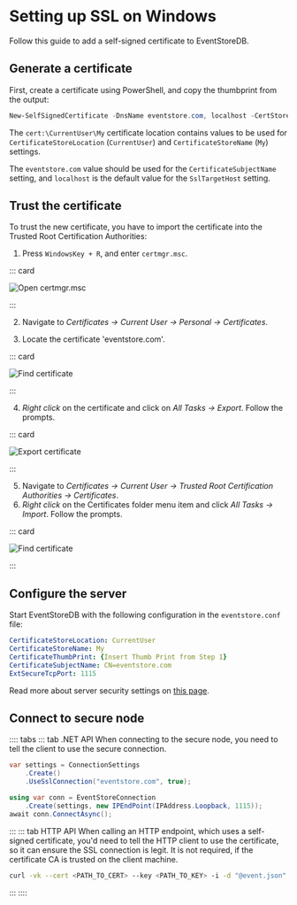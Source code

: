 # Setting up SSL on Windows

Follow this guide to add a self-signed certificate to EventStoreDB.

## Generate a certificate

First, create a certificate using PowerShell, and copy the thumbprint from the output:

```powershell
New-SelfSignedCertificate -DnsName eventstore.com, localhost -CertStoreLocation cert:\CurrentUser\My
```

The `cert:\CurrentUser\My` certificate location contains values to be used for `CertificateStoreLocation` (`CurrentUser`) and `CertificateStoreName` (`My`) settings.

The `eventstore.com` value should be used for the `CertificateSubjectName` setting, and `localhost` is the default value for the `SslTargetHost` setting.

## Trust the certificate

To trust the new certificate, you have to import the certificate into the Trusted Root Certification Authorities:

1.  Press `WindowsKey + R`, and enter `certmgr.msc`.

::: card

![Open certmgr.msc](./images/ssl-step1.png)

:::

2.  Navigate to _Certificates -> Current User -> Personal -> Certificates_.

3.  Locate the certificate 'eventstore.com'.

::: card

![Find certificate](./images/ssl-step2.png)

:::

4.  _Right click_ on the certificate and click on _All Tasks -> Export_. Follow the prompts.

::: card

![Export certificate](./images/ssl-step3.png)

:::

5.  Navigate to _Certificates -> Current User -> Trusted Root Certification Authorities -> Certificates_.
6.  _Right click_ on the Certificates folder menu item and click _All Tasks -> Import_. Follow the prompts.

::: card

![Find certificate](./images/ssl-step4.png)

:::

## Configure the server

Start EventStoreDB with the following configuration in the `eventstore.conf` file:

```yaml
CertificateStoreLocation: CurrentUser
CertificateStoreName: My
CertificateThumbPrint: {Insert Thumb Print from Step 1}
CertificateSubjectName: CN=eventstore.com
ExtSecureTcpPort: 1115
```

Read more about server security settings on [this page](configuration.md).

## Connect to secure node

:::: tabs
::: tab .NET API
When connecting to the secure node, you need to tell the client to use the secure connection.

```csharp
var settings = ConnectionSettings
    .Create()
    .UseSslConnection("eventstore.com", true);

using var conn = EventStoreConnection
    .Create(settings, new IPEndPoint(IPAddress.Loopback, 1115));
await conn.ConnectAsync();
```
:::
::: tab HTTP API
When calling an HTTP endpoint, which uses a self-signed certificate, you'd need to tell the HTTP client to use the certificate, so it can ensure the SSL connection is legit. It is not required, if the certificate CA is trusted on the client machine.

```bash
curl -vk --cert <PATH_TO_CERT> --key <PATH_TO_KEY> -i -d "@event.json" "http://127.0.0.1:2113/streams/newstream" -H "Content-Type:application/vnd.eventstore.events+json"
```
:::
::::
